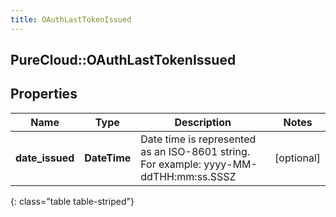 ```yaml
---
title: OAuthLastTokenIssued
---
```

## PureCloud::OAuthLastTokenIssued

## Properties

|Name | Type | Description | Notes|
|------------ | ------------- | ------------- | -------------|
| **date_issued** | **DateTime** | Date time is represented as an ISO-8601 string. For example: yyyy-MM-ddTHH:mm:ss.SSSZ | [optional] |
{: class="table table-striped"}


